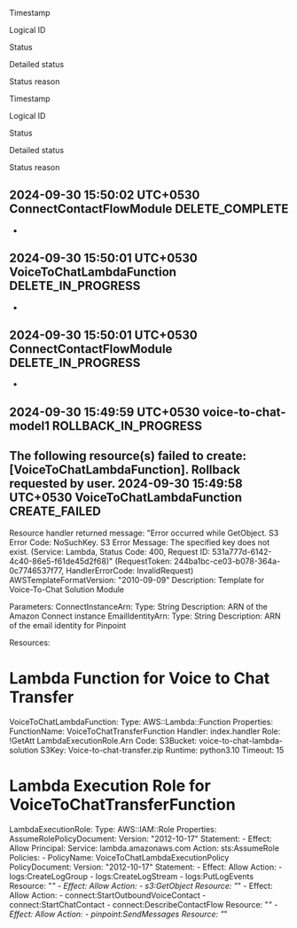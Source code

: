 Timestamp
	
Logical ID
	
Status
	
Detailed status
	
Status reason

Timestamp
	
Logical ID
	
Status
	
Detailed status
	
Status reason

2024-09-30 15:50:02 UTC+0530
ConnectContactFlowModule
DELETE_COMPLETE
-
-
2024-09-30 15:50:01 UTC+0530
VoiceToChatLambdaFunction
DELETE_IN_PROGRESS
-
-
2024-09-30 15:50:01 UTC+0530
ConnectContactFlowModule
DELETE_IN_PROGRESS
-
-
2024-09-30 15:49:59 UTC+0530
voice-to-chat-model1
ROLLBACK_IN_PROGRESS
-
The following resource(s) failed to create: [VoiceToChatLambdaFunction]. Rollback requested by user.
2024-09-30 15:49:58 UTC+0530
VoiceToChatLambdaFunction
CREATE_FAILED
-
Resource handler returned message: "Error occurred while GetObject. S3 Error Code: NoSuchKey. S3 Error Message: The specified key does not exist. (Service: Lambda, Status Code: 400, Request ID: 531a777d-6142-4c40-86e5-f61de45d2f68)" (RequestToken: 244ba1bc-ce03-b078-364a-0c7746537f77, HandlerErrorCode: InvalidRequest)
AWSTemplateFormatVersion: "2010-09-09"
Description: Template for Voice-To-Chat Solution Module

Parameters:
  ConnectInstanceArn:
    Type: String
    Description: ARN of the Amazon Connect instance
  EmailIdentityArn:
    Type: String
    Description: ARN of the email identity for Pinpoint

Resources:
  # Lambda Function for Voice to Chat Transfer
  VoiceToChatLambdaFunction:
    Type: AWS::Lambda::Function
    Properties:
      FunctionName: VoiceToChatTransferFunction
      Handler: index.handler
      Role: !GetAtt LambdaExecutionRole.Arn
      Code:
        S3Bucket: voice-to-chat-lambda-solution
        S3Key: Voice-to-chat-transfer.zip
      Runtime: python3.10
      Timeout: 15

  # Lambda Execution Role for VoiceToChatTransferFunction
  LambdaExecutionRole:
    Type: AWS::IAM::Role
    Properties:
      AssumeRolePolicyDocument:
        Version: "2012-10-17"
        Statement:
          - Effect: Allow
            Principal:
              Service: lambda.amazonaws.com
            Action: sts:AssumeRole
      Policies:
        - PolicyName: VoiceToChatLambdaExecutionPolicy
          PolicyDocument:
            Version: "2012-10-17"
            Statement:
              - Effect: Allow
                Action:
                  - logs:CreateLogGroup
                  - logs:CreateLogStream
                  - logs:PutLogEvents
                Resource: "*"
              - Effect: Allow
                Action:
                  - s3:GetObject
                Resource: "*"
              - Effect: Allow
                Action:
                  - connect:StartOutboundVoiceContact
                  - connect:StartChatContact
                  - connect:DescribeContactFlow
                Resource: "*"
              - Effect: Allow
                Action:
                  - pinpoint:SendMessages
                Resource: "*"
